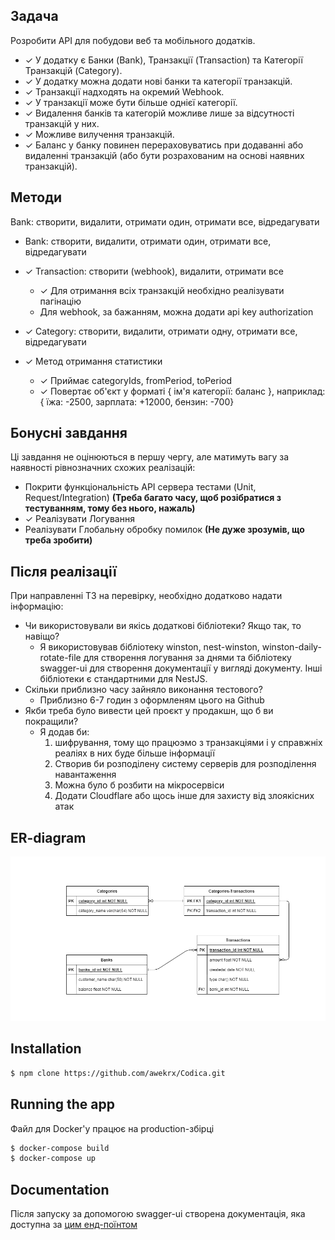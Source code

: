 ## Задача

Розробити API для побудови веб та мобільного додатків.

-   ✓ У додатку є Банки (Bank), Транзакції (Transaction) та Категорії Транзакцій (Category).
-   ✓ У додатку можна додати нові банки та категорії транзакцій.
-   ✓ Транзакції надходять на окремий Webhook.
-   ✓ У транзакції може бути більше однієї категорії.
-   ✓ Видалення банків та категорій можливе лише за відсутності транзакцій у них.
-   ✓ Можливе вилучення транзакцій.
-   ✓ Баланс у банку повинен перераховуватись при додаванні або видаленні транзакцій
    (або бути розрахованим на основі наявних транзакцій).

## Методи

Bank: створити, видалити, отримати один, отримати все, відредагувати

-   Bank: створити, видалити, отримати один, отримати все, відредагувати

-   ✓ Transaction: створити (webhook), видалити, отримати все
    -   ✓ Для отримання всіх транзакцій необхідно реалізувати пагінацію
    -   Для webhook, за бажанням, можна додати api key authorization
-   ✓ Category: створити, видалити, отримати одну, отримати все, відредагувати
-   ✓ Метод отримання статистики
    -   ✓ Приймає categoryIds, fromPeriod, toPeriod
    -   ✓ Повертає об'єкт у форматі { ім'я категорії: баланс }, наприклад: { їжа: -2500,
        зарплата: +12000, бензин: -700}

## Бонусні завдання

Ці завдання не оцінюються в першу чергу, але матимуть вагу за наявності рівнозначних
схожих реалізацій:

-   Покрити функціональність API сервера тестами (Unit, Request/Integration) **(Треба багато часу, щоб розібратися з тестуванням, тому без нього, нажаль)**
-   ✓ Реалізувати Логування
-   Реалізувати Глобальну обробку помилок **(Не дуже зрозумів, що треба зробити)**

## Після реалізації

При направленні ТЗ на перевірку, необхідно додатково надати інформацію:

-   Чи використовували ви якісь додаткові бібліотеки? Якщо так, то навіщо?
    -   Я використовував бібліотеку winston, nest-winston, winston-daily-rotate-file для створення логування за днями та бібліотеку swagger-ui для створення документації у вигляді документу. Інші бібліотеки є стандартними для NestJS.
-   Скільки приблизно часу зайняло виконання тестового?
    -   Приблизно 6-7 годин з оформленям цього на Github
-   Якби треба було вивести цей проєкт у продакшн, що б ви покращили?
    -   Я додав би:
        1.  шифрування, тому що працюэмо з транзакціями і у справжніх реаліях в них буде більше інформації
        2.  Створив би розподілену систему серверів для розподілення навантаження
        3.  Можна було б розбити на мікросервіси
        4.  Додати Cloudflare або щось інше для захисту від злоякісних атак

## ER-diagram

<p align="center">
  <img src="/images/ER-diagram.png" alt="ER-diagram" />
</p>

## Installation

```bash
$ npm clone https://github.com/awekrx/Codica.git
```

## Running the app

Файл для Docker'у працює на production-збірці

```bash
$ docker-compose build
$ docker-compose up
```

## Documentation

Після запуску за допомогою swagger-ui створена документація, яка доступна за <a href="http://localhost:5000/docs">цим енд-поїнтом </a>
